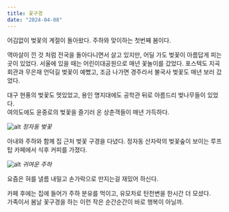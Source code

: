 ```yaml
---
title: 꽃구경
date: "2024-04-08"
---
```


어김없이 벚꽃의 계절이 돌아왔다. 주하와 맞이하는 첫번째 봄이다.

역마살이 낀 것 처럼 전국을 돌아다니면서 살고 있지만, 어딜 가도 벚꽃이 아름답게 피는 곳이 있었다.
서울에 있을 때는 어린이대공원으로 매년 꽃놀이를 갔었다.
포스텍도 지곡회관과 무은재 언덕길 벚꽃이 예뻤고, 조금 나가면 경주라서 불국사 벚꽃도 매년 보러 갔었다.

대구 현풍의 벚꽃도 멋있었고, 용인 명지대에도 공학관 뒤로 아름드리 벚나무들이 있었다.<br>
여의도에도 윤중로의 벚꽃을 즐기러 온 상춘객들이 매년 가득하다.

![alt](/image/2024-04-08/cherry.jpeg)
_정자동 벚꽃_

아내와 주하와 함께 집 근처 벚꽃 구경을 다녔다. 정자동 산자락의 벚꽃숲이 보이는 루프탑 카페에서 식후 커피를 가졌다.

![alt](/image/2024-04-08/juha.jpeg)
_귀여운 주하_

요즘은 혀를 낼름 내밀고 손가락으로 만지는걸 재밌어 하신다.

카페 후에는 집에 들어가 주하 분유를 먹이고, 유모차로 탄천변을 한시간 더 모셨다.<br>
가족이서 봄날 꽃구경을 하는 이런 작은 순간순간이 바로 행복이 아닐까.
